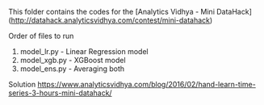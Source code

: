 This folder contains the codes for the [Analytics Vidhya - Mini DataHack] (http://datahack.analyticsvidhya.com/contest/mini-datahack)

Order of files to run
 1. model_lr.py - Linear Regression model
 2. model_xgb.py - XGBoost model
 3. model_ens.py - Averaging both

Solution
https://www.analyticsvidhya.com/blog/2016/02/hand-learn-time-series-3-hours-mini-datahack/
